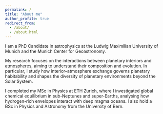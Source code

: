 ```yaml
---
permalink: /
title: "About me"
author_profile: true
redirect_from: 
  - /about/
  - /about.html
---
```


I am a PhD Candidate in astrophysics at the Ludwig Maximilian University of Munich and the Munich Center for Geoastronomy.

My research focuses on the interactions between planetary interiors and atmospheres, aiming to understand their composition and evolution. In particular, I study how interior–atmosphere exchange governs planetary habitability and shapes the diversity of planetary environments beyond the Solar System.

I completed my MSc in Physics at ETH Zurich, where I investigated global chemical equilibrium in sub-Neptunes and super-Earths, analysing how hydrogen-rich envelopes interact with deep magma oceans. I also hold a BSc in Physics and Astronomy from the University of Bern.